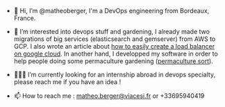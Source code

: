 - 👋 Hi, I’m @matheoberger, I'm a DevOps engineering from Bordeaux, France.
- 👀 I’m interested into devops stuff and gardening, I already made two migrations of big services (elasticsearch and gemserver) from AWS to GCP. I also wrote an article about [how to easily create a load balancer on google cloud](https://blog.experteer.engineering/creating-an-internal-load-balancer-terraform-gcp.html).
      In another hand, I developped my software in order to help people doing some permaculture gardening ([permaculture sort](https://github.com/matheoberger/Permaculture-Sort-NodeJS-API)).



- 👨🏽‍💻 I’m currently looking for an internship abroad in devops specialty, please reach me if you have an idea !
- 📫 How to reach me : matheo.berger@viacesi.fr or +33695940419

<!---
matheoberger/matheoberger is a ✨ special ✨ repository because its `README.md` (this file) appears on your GitHub profile.
You can click the Preview link to take a look at your changes.
--->
